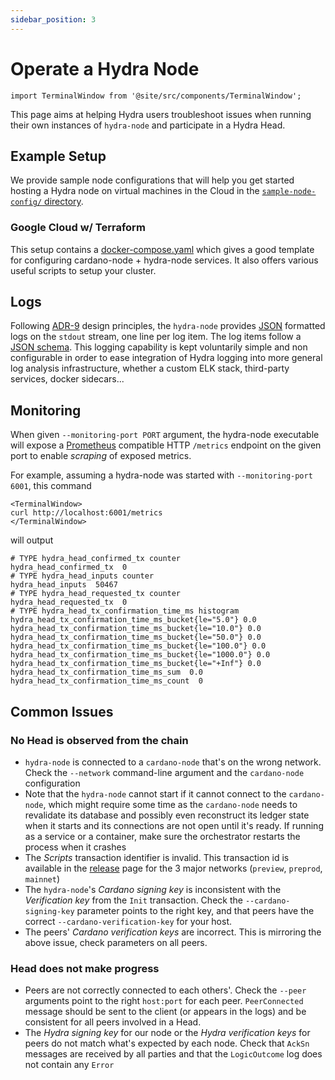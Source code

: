 ```yaml
---
sidebar_position: 3
---
```


# Operate a Hydra Node

```mdx-code-block
import TerminalWindow from '@site/src/components/TerminalWindow';
```

This page aims at helping Hydra users troubleshoot issues when running their own instances of `hydra-node` and participate in a Hydra Head.

## Example Setup

We provide sample node configurations that will help you get started hosting a Hydra node on virtual machines in the Cloud in the [`sample-node-config/` directory](https://github.com/input-output-hk/hydra/tree/master/sample-node-config/). 

### Google Cloud w/ Terraform

This setup contains a [docker-compose.yaml](https://github.com/input-output-hk/hydra/blob/master/sample-node-config/gcp/docker-compose.yaml) which gives a good template for configuring cardano-node + hydra-node services. It also offers various useful scripts to setup your cluster.

## Logs

Following [ADR-9](/adr/9) design principles, the `hydra-node` provides [JSON](https://json.org) formatted logs on the `stdout` stream, one line per log item. The log items follow a [JSON schema](https://github.com/input-output-hk/hydra/blob/master/hydra-node/json-schemas/logs.yaml). This logging capability is kept voluntarily simple and non configurable in order to ease integration of Hydra logging into more general log analysis infrastructure, whether a custom ELK stack, third-party services, docker sidecars...

## Monitoring

When given `--monitoring-port PORT` argument, the hydra-node executable will expose a [Prometheus](https://prometheus.io) compatible HTTP `/metrics` endpoint on the given port to enable _scraping_ of exposed metrics.

For example, assuming a hydra-node was started with `--monitoring-port 6001`, this command

```mdx-code-block
<TerminalWindow>
curl http://localhost:6001/metrics
</TerminalWindow>
```

will output

```
# TYPE hydra_head_confirmed_tx counter
hydra_head_confirmed_tx  0
# TYPE hydra_head_inputs counter
hydra_head_inputs  50467
# TYPE hydra_head_requested_tx counter
hydra_head_requested_tx  0
# TYPE hydra_head_tx_confirmation_time_ms histogram
hydra_head_tx_confirmation_time_ms_bucket{le="5.0"} 0.0
hydra_head_tx_confirmation_time_ms_bucket{le="10.0"} 0.0
hydra_head_tx_confirmation_time_ms_bucket{le="50.0"} 0.0
hydra_head_tx_confirmation_time_ms_bucket{le="100.0"} 0.0
hydra_head_tx_confirmation_time_ms_bucket{le="1000.0"} 0.0
hydra_head_tx_confirmation_time_ms_bucket{le="+Inf"} 0.0
hydra_head_tx_confirmation_time_ms_sum  0.0
hydra_head_tx_confirmation_time_ms_count  0
```

## Common Issues

### No Head is observed from the chain

* `hydra-node` is connected to a `cardano-node` that's on the wrong
  network. Check the `--network` command-line argument and the
  `cardano-node` configuration
* Note that the `hydra-node` cannot start if it cannot connect to the
  `cardano-node`, which might require some time as the `cardano-node`
  needs to revalidate its database and possibly even reconstruct its
  ledger state when it starts and its connections are not open until
  it's ready. If running as a service or a container, make sure the orchestrator restarts the process when it crashes
* The _Scripts_ transaction identifier is invalid. This transaction id
  is available in the
  [release](https://github.com/input-output-hk/hydra/releases/tag/0.10.0)
  page for the 3 major networks (`preview`, `preprod`, `mainnet`)
* The `hydra-node`'s _Cardano signing key_ is inconsistent with the
  _Verification key_ from the `Init` transaction. Check the
  `--cardano-signing-key` parameter points to the right key, and that
  peers have the correct `--cardano-verification-key` for your host.
* The peers' _Cardano verification keys_ are incorrect. This is
  mirroring the above issue, check parameters on all peers.

### Head does not make progress

* Peers are not correctly connected to each others'. Check the
  `--peer` arguments point to the right `host:port` for each
  peer. `PeerConnected` message should be sent to the client (or
  appears in the logs) and be consistent for all peers involved in a
  Head.
* The _Hydra signing key_ for our node or the _Hydra verification
  keys_ for peers do not match what's expected by each node. Check
  that `AckSn` messages are received by all parties and that the
  `LogicOutcome` log does not contain any `Error`